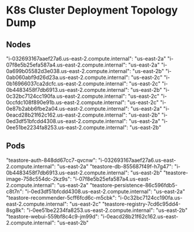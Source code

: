 # K8s Cluster Deployment Topology Dump

## Nodes

"i-032693167aaef27a6.us-east-2.compute.internal": "us-east-2a"
"i-07f8e5b25efa587a4.us-east-2.compute.internal": "us-east-2a"
"i-0a699b05582d3e038.us-east-2.compute.internal": "us-east-2b"
"i-0ab060abf9d26d23a.us-east-2.compute.internal": "us-east-2c"
"i-0b16966037ca2dcfc.us-east-2.compute.internal": "us-east-2c"
"i-0b4483458f7db6913.us-east-2.compute.internal": "us-east-2b"
"i-0c32bc7124cc190fa.us-east-2.compute.internal": "us-east-2c"
"i-0ccfdc108f890e91b.us-east-2.compute.internal": "us-east-2c"
"i-0e87b2abb6fbe2a04.us-east-2.compute.internal": "us-east-2a"
"i-0eacd28b21f62c162.us-east-2.compute.internal": "us-east-2b"
"i-0ed3df51bfcdd4308.us-east-2.compute.internal": "us-east-2a"
"i-0ee51be2234fa8253.us-east-2.compute.internal": "us-east-2b"

## Pods

"teastore-auth-848dd67cc7-qvcnw": "i-032693167aaef27a6.us-east-2.compute.internal": "us-east-2a"
"teastore-db-855687f49f-h7g47": "i-0b4483458f7db6913.us-east-2.compute.internal": "us-east-2b"
"teastore-image-758c554dc-2kz9s": "i-07f8e5b25efa587a4.us-east-2.compute.internal": "us-east-2a"
"teastore-persistence-86c596fdb5-c8t7n": "i-0ed3df51bfcdd4308.us-east-2.compute.internal": "us-east-2a"
"teastore-recommender-5cff6fcd6c-m5cbk": "i-0c32bc7124cc190fa.us-east-2.compute.internal": "us-east-2c"
"teastore-registry-7cd6c95dd4-8sg8k": "i-0ee51be2234fa8253.us-east-2.compute.internal": "us-east-2b"
"teastore-webui-559bf8c4c9-jm99d": "i-0eacd28b21f62c162.us-east-2.compute.internal": "us-east-2b"
